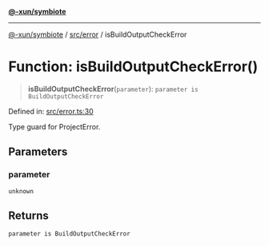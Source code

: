 [**@-xun/symbiote**](../../../README.md)

***

[@-xun/symbiote](../../../README.md) / [src/error](../README.md) / isBuildOutputCheckError

# Function: isBuildOutputCheckError()

> **isBuildOutputCheckError**(`parameter`): `parameter is BuildOutputCheckError`

Defined in: [src/error.ts:30](https://github.com/Xunnamius/symbiote/blob/b0f6e46275dcd7f80ceb92f05b1e0795869afaf6/src/error.ts#L30)

Type guard for ProjectError.

## Parameters

### parameter

`unknown`

## Returns

`parameter is BuildOutputCheckError`
